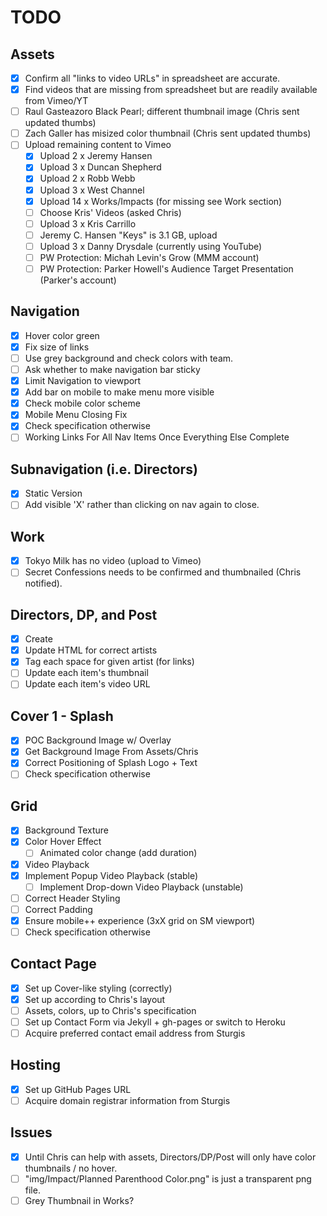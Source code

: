 # TODO

## Assets

- [x] Confirm all "links to video URLs" in spreadsheet are accurate.
- [x] Find videos that are missing from spreadsheet but are readily available from Vimeo/YT
- [ ] Raul Gasteazoro Black Pearl; different thumbnail image (Chris sent updated thumbs)
- [ ] Zach Galler has misized color thumbnail (Chris sent updated thumbs)
- [ ] Upload remaining content to Vimeo
  - [x] Upload 2  x Jeremy Hansen
  - [x] Upload 3  x Duncan Shepherd
  - [x] Upload 2  x Robb Webb
  - [x] Upload 3  x West Channel 
  - [x] Upload 14 x Works/Impacts (for missing see Work section)
  - [ ] Choose Kris' Videos (asked Chris)
  - [ ] Upload 3  x Kris Carrillo
  - [ ] Jeremy C. Hansen "Keys" is 3.1 GB, upload
  - [ ] Upload 3  x Danny Drysdale (currently using YouTube)
  - [ ] PW Protection: Michah Levin's Grow (MMM account)
  - [ ] PW Protection: Parker Howell's Audience Target Presentation (Parker's account)

## Navigation

- [x] Hover color green 
- [x] Fix size of links
- [ ] Use grey background and check colors with team.
- [ ] Ask whether to make navigation bar sticky
- [x] Limit Navigation to viewport
- [x] Add bar on mobile to make menu more visible
- [x] Check mobile color scheme
- [x] Mobile Menu Closing Fix
- [x] Check specification otherwise
- [ ] Working Links For All Nav Items Once Everything Else Complete

## Subnavigation (i.e. Directors)

- [x] Static Version
- [ ] Add visible 'X' rather than clicking on nav again to close.

## Work

- [x] Tokyo Milk has no video (upload to Vimeo)
- [ ] Secret Confessions needs to be confirmed and thumbnailed (Chris notified).

## Directors, DP, and Post

- [x] Create
- [x] Update HTML for correct artists
- [x] Tag each space for given artist (for links)
- [ ] Update each item's thumbnail
- [ ] Update each item's video URL

## Cover 1 - Splash

- [x] POC Background Image w/ Overlay
- [x] Get Background Image From Assets/Chris
- [x] Correct Positioning of Splash Logo + Text
- [ ] Check specification otherwise

## Grid

- [x] Background Texture
- [x] Color Hover Effect
  - [ ] Animated color change (add duration)
- [x] Video Playback 
- [x] Implement Popup Video Playback (stable)
  - [ ] Implement Drop-down Video Playback (unstable)
- [ ] Correct Header Styling
- [ ] Correct Padding
- [x] Ensure mobile++ experience (3xX grid on SM viewport)
- [ ] Check specification otherwise

## Contact Page

- [x] Set up Cover-like styling (correctly)
- [x] Set up according to Chris's layout
- [ ] Assets, colors, up to Chris's specification
- [ ] Set up Contact Form via Jekyll + gh-pages or switch to Heroku
- [ ] Acquire preferred contact email address from Sturgis

## Hosting

- [x] Set up GitHub Pages URL
- [ ] Acquire domain registrar information from Sturgis

## Issues

- [x] Until Chris can help with assets, Directors/DP/Post will only have color thumbnails / no hover.
- [ ] "img/Impact/Planned Parenthood Color.png" is just a transparent png file.
- [ ] Grey Thumbnail in Works?